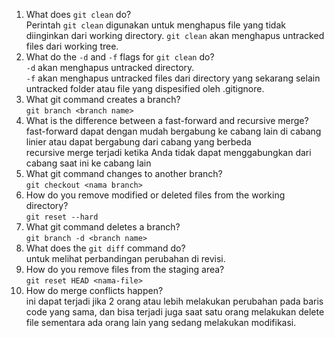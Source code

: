 1. What does `git clean` do? <br> Perintah `git clean` digunakan untuk menghapus file yang tidak diinginkan dari working directory. `git clean` akan menghapus untracked files dari working tree.
2. What do the `-d` and `-f` flags for `git clean` do? <br> `-d` akan menghapus untracked directory. <br>
   `-f` akan menghapus untracked files dari directory yang sekarang selain untracked folder atau file yang dispesified oleh .gitignore.
3. What git command creates a branch? <br> `git branch <branch name>`
4. What is the difference between a fast-forward and recursive merge? <br> fast-forward dapat dengan mudah bergabung ke cabang lain di cabang linier atau dapat bergabung dari cabang yang berbeda <br>recursive merge terjadi ketika Anda tidak dapat menggabungkan dari cabang saat ini ke cabang lain
5. What git command changes to another branch? <br> `git checkout <nama branch>`
6. How do you remove modified or deleted files from the working directory? <br> `git reset --hard`
7. What git command deletes a branch? <br> `git branch -d <branch name>`
8. What does the `git diff` command do? <br> untuk melihat perbandingan perubahan di revisi.
9. How do you remove files from the staging area? <br> `git reset HEAD <nama-file>`
10. How do merge conflicts happen? <br> ini dapat terjadi jika 2 orang atau lebih melakukan perubahan pada baris code yang sama, dan bisa terjadi juga saat satu orang melakukan delete file sementara ada orang lain yang sedang melakukan modifikasi.
